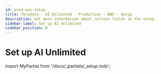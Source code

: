 ```yaml
---
id: prod-aws-setup
title: Teradata - AI Unlimited - Production - AWS - Setup 
description: Get more information about certain fields in the setup.
sidebar_label: Set up AI Unlimited	
sidebar_position: 8
---
```


# Set up AI Unlimited

import MyPartial from '/docs/_partials/_setup.mdx';

<MyPartial />